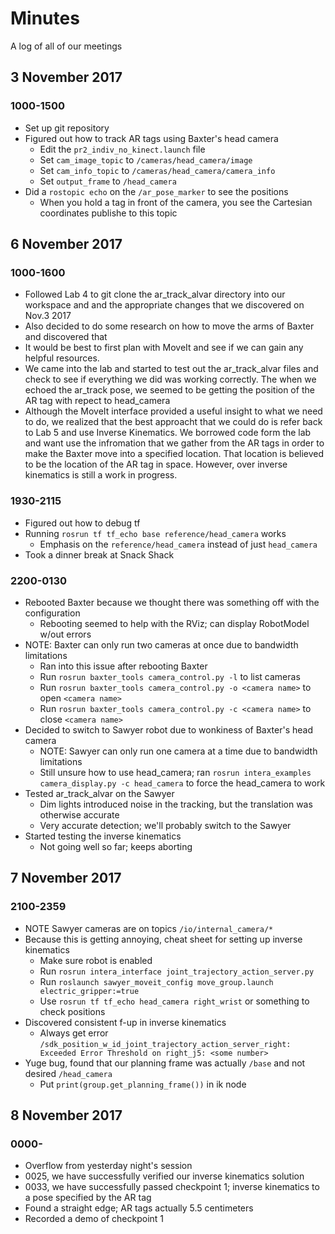 # Minutes
A log of all of our meetings

## 3 November 2017
### 1000-1500
* Set up git repository
* Figured out how to track AR tags using Baxter's head camera
  * Edit the ```pr2_indiv_no_kinect.launch``` file
  * Set ```cam_image_topic``` to ```/cameras/head_camera/image```
  * Set ```cam_info_topic``` to ```/cameras/head_camera/camera_info```
  * Set ```output_frame``` to ```/head_camera```
* Did a ```rostopic echo``` on the ```/ar_pose_marker``` to see the positions
  * When you hold a tag in front of the camera, you see the Cartesian coordinates publishe to this topic

## 6 November 2017
### 1000-1600
* Followed Lab 4 to git clone the ar_track_alvar directory into our workspace and and the appropriate changes that we discovered on Nov.3 2017 
* Also decided to do some research on how to move the arms of Baxter and discovered that 
* It would be best to first plan with MoveIt and see if we can gain any helpful resources. 
* We came into the lab and started to test out the ar_track_alvar files and check to see if everything we did was working correctly. The when we echoed the ar_track pose, we seemed to be getting the position of the AR tag with repect to head_camera
* Although the MoveIt interface provided a useful insight to what we need to do, we realized that the best approacht that we could do is refer back to Lab 5 and use Inverse Kinematics. We borrowed code form the lab and want use the infromation that we gather from the AR tags in order to make the Baxter move into a specified location. That location is believed to be the location of the AR tag in space. However, over inverse kinematics is still a work in progress. 

### 1930-2115
* Figured out how to debug tf
* Running ```rosrun tf tf_echo base reference/head_camera``` works
  * Emphasis on the ```reference/head_camera``` instead of just ```head_camera```
* Took a dinner break at Snack Shack

### 2200-0130
* Rebooted Baxter because we thought there was something off with the configuration
  * Rebooting seemed to help with the RViz; can display RobotModel w/out errors
* NOTE: Baxter can only run two cameras at once due to bandwidth limitations
  * Ran into this issue after rebooting Baxter
  * Run ```rosrun baxter_tools camera_control.py -l``` to list cameras
  * Run ```rosrun baxter_tools camera_control.py -o <camera name>``` to open ```<camera name>```
  * Run ```rosrun baxter_tools camera_control.py -c <camera name>``` to close ```<camera name>```
* Decided to switch to Sawyer robot due to wonkiness of Baxter's head camera
  * NOTE: Sawyer can only run one camera at a time due to bandwidth limitations
  * Still unsure how to use head_camera; ran ```rosrun intera_examples camera_display.py -c head_camera``` to force the head_camera to work
* Tested ar_track_alvar on the Sawyer
  * Dim lights introduced noise in the tracking, but the translation was otherwise accurate
  * Very accurate detection; we'll probably switch to the Sawyer
* Started testing the inverse kinematics
  * Not going well so far; keeps aborting

## 7 November 2017
### 2100-2359
* NOTE Sawyer cameras are on topics ```/io/internal_camera/*```
* Because this is getting annoying, cheat sheet for setting up inverse kinematics
  * Make sure robot is enabled
  * Run ```rosrun intera_interface joint_trajectory_action_server.py```
  * Run ```roslaunch sawyer_moveit_config move_group.launch electric_gripper:=true```
  * Use ```rosrun tf tf_echo head_camera right_wrist``` or something to check positions
* Discovered consistent f-up in inverse kinematics
  * Always get error ```/sdk_position_w_id_joint_trajectory_action_server_right: Exceeded Error Threshold on right_j5: <some number>```
* Yuge bug, found that our planning frame was actually ```/base``` and not desired ```/head_camera```
  * Put ```print(group.get_planning_frame())``` in ik node

## 8 November 2017
### 0000-
* Overflow from yesterday night's session
* 0025, we have successfully verified our inverse kinematics solution
* 0033, we have successfully passed checkpoint 1; inverse kinematics to a pose specified by the AR tag
* Found a straight edge; AR tags actually 5.5 centimeters
* Recorded a demo of checkpoint 1
